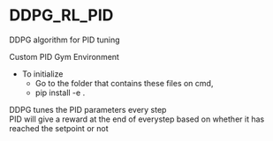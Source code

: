 # DDPG_RL_PID
DDPG algorithm for PID tuning

 Custom PID Gym Environment  
  * To initialize  
     * Go to the folder that contains these files on cmd,  
     * pip install -e .  

 DDPG tunes the PID parameters every step  
 PID will give a reward at the end of everystep based on whether it has reached the setpoint or not  
